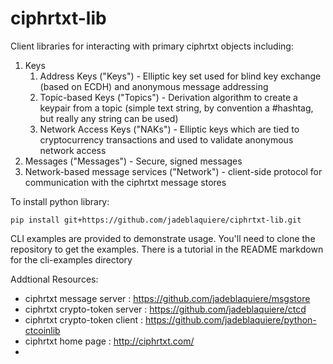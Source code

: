 # ciphrtxt-lib
Client libraries for interacting with primary ciphrtxt objects including:

1. Keys
    1. Address Keys ("Keys") - Elliptic key set used for blind key exchange (based on ECDH) and anonymous message addressing
    1. Topic-based Keys ("Topics") - Derivation algorithm to create a keypair from a topic (simple text string, by convention a #hashtag, but really any string can be used)
    1. Network Access Keys ("NAKs") - Elliptic keys which are tied to cryptocurrency transactions and used to validate anonymous network access
1. Messages ("Messages") - Secure, signed messages
1. Network-based message services ("Network") - client-side protocol for communication with the ciphrtxt message stores

To install python library:

```
pip install git+https://github.com/jadeblaquiere/ciphrtxt-lib.git
```

CLI examples are provided to demonstrate usage. You'll need to clone the repository to get the examples. There is a tutorial in the README markdown for the cli-examples directory

Addtional Resources:

* ciphrtxt message server : https://github.com/jadeblaquiere/msgstore
* ciphrtxt crypto-token server : https://github.com/jadeblaquiere/ctcd
* ciphrtxt crypto-token client : https://github.com/jadeblaquiere/python-ctcoinlib
* ciphrtxt home page : http://ciphrtxt.com/
* 
